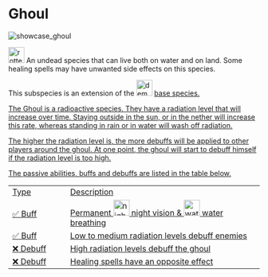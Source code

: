 # Ghoul

<img src="showcase_ghoul.png" alt="showcase_ghoul" title="Ghoul Showcase"/>

<img src="item_rotten_flesh.png" alt="rotten_flesh" width="32" style="inline" title="Rotten Flesh"/> An undead species that can live both on water and on land. Some healing spells may have unwanted side effects on this species.

<tip>This subspecies is an extension of the <img src="item_fire_charge.png" alt="demon_icon" width="32" style="inline" title="Demon Icon"/> <a href="Demon.md"/> base species.</tip>

<chapter title="Key Ability">

The Ghoul is a radioactive species. They have a radiation level that will increase over time. Staying outside in the sun, or in the nether will increase this rate, whereas standing in rain or in water will wash off radiation.

The higher the radiation level is, the more debuffs will be applied to other players around the ghoul. At one point, the ghoul will start to debuff himself if the radiation level is too high.

</chapter>

<chapter title="Passive Abilities">

The passive abilities, buffs and debuffs are listed in the table below.

<table>
    <tr>
        <td width="100">Type</td>
        <td>Description</td>
    </tr>
    <tr>
        <td>✅ Buff</td>
        <td>Permanent <img src="effect_night_vision.png" alt="night_vision_icon" width="32" style="inline" title="Night vision"/> night vision & <img src="effect_water_breathing.png" alt="water_breathing" width="32" style="inline" title="Water Breathing"/> water breathing</td>
    </tr>
    <tr>
        <td>✅ Buff</td>
        <td>Low to medium radiation levels debuff enemies</td>
    </tr>
    <tr>
        <td>❌ Debuff</td>
        <td>High radiation levels debuff the ghoul</td>
    </tr>
    <tr>
        <td>❌ Debuff</td>
        <td>Healing spells have an opposite effect</td>
    </tr>
</table>

</chapter>